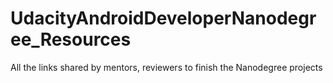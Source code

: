 # UdacityAndroidDeveloperNanodegree_Resources
All the links shared by mentors, reviewers to finish the Nanodegree projects
